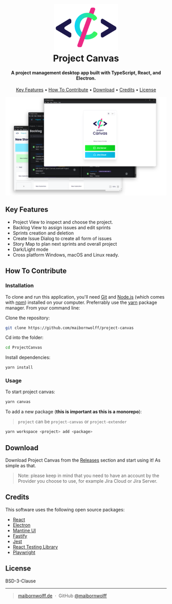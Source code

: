 <h1 align="center">
  <br>
  <a href=""><img src="doc/logo/canvas_logo.svg" alt="Project Canvas Logo" width="200"></a>
  <br>
  Project Canvas
  <br>
</h1>

<h4 align="center">A project management desktop app built with TypeScript, React, and Electron.</h4>

<p align="center">
  <a href="#key-features">Key Features</a> •
  <a href="#how-to-contribute">How To Contribute</a> •
  <a href="#download">Download</a> •
  <a href="#credits">Credits</a> •
  <a href="#license">License</a>
</p>

![screenshot](./doc/Project%20Canvas%20Scrennshots.png)

## Key Features

- Project View to inspect and choose the project.
- Backlog View to assign issues and edit sprints
- Sprints creation and deletion
- Create Issue Dialog to create all form of issues
- Story Map to plan next sprints and overall project
- Dark/Light mode
- Cross platform Windows, macOS and Linux ready.

## How To Contribute

### Installation

To clone and run this application, you'll need [Git](https://git-scm.com) and [Node.js](https://nodejs.org/en/download/) (which comes with [npm](http://npmjs.com)) installed on your computer. Preferrably use the [yarn](https://yarnpkg.com/) package manager.
From your command line:

Clone the repository:

```bash
git clone https://github.com/maibornwolff/project-canvas
```

Cd into the folder:

```bash
cd ProjectCanvas
```

Install dependencies:

```bash
yarn install
```

### Usage

To start project canvas:

```bash
yarn canvas
```

To add a new package (**this is important as this is a monorepo**):

> `project` can be `project-canvas` or `project-extender`

```bash
yarn workspace <project> add <package>
```

## Download

Download Project Canvas from the [Releases](https://github.com/maibornwolff/ProjectCanvas/releases) section and start using it! As simple as that.

> Note: please keep in mind that you need to have an account by the Provider you choose to use, for example Jira Cloud or Jira Server.

## Credits

This software uses the following open source packages:

- [React](https://react.dev/)
- [Electron](http://electron.atom.io/)
- [Mantine UI](https://mantine.dev/)
- [Fastify](https://www.fastify.io/)
- [Jest](https://jestjs.io/)
- [React Testing Library](https://testing-library.com/)
- [Playwright](https://playwright.dev/)

## License

BSD-3-Clause

---

> [maibornwolff.de](https://www.maibornwolff.com) &nbsp;&middot;&nbsp;
> GitHub [@maibornwolff](https://github.com/maibornwolff)
